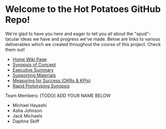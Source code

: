 # Welcome to the Hot Potatoes GitHub Repo!
We're glad to have you here and eager to tell you all about the "spud"-tacular ideas we have and progress we've made.
Below are links to various deliverables which we created throughout the course of this project. Check them out!
- [Home Wiki Page](https://github.com/StanfordCS194/win2023-team25/wiki)
- [Synopsis of Concept](https://github.com/StanfordCS194/win2023-team25/wiki/Synopsis-of-Concept)
- [Executive Summary](https://github.com/StanfordCS194/win2023-team25/wiki/Executive-Summary)
- [Supporting Materials](https://github.com/StanfordCS194/win2023-team25/wiki/Supporting-Materials)
- [Measuring for Success (OKRs & KPIs)](https://github.com/StanfordCS194/win2023-team25/wiki/Objectives)
- [Rapid Prototyping Synopsis](https://github.com/StanfordCS194/win2023-team25/wiki/Rapid-Prototyping-Synopsis)

Team Members:
[TODO] ADD YOUR NAME BELOW
* Michael Hayashi
* Asha Johnson
* Jack Michaels
* Daphne Skiff

